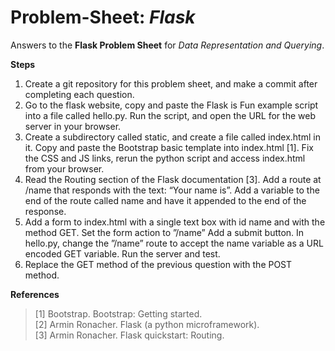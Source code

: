 # Problem-Sheet: *Flask*
Answers to the **Flask Problem Sheet** for *Data Representation and Querying*.

**Steps**
  1. Create a git repository for this problem sheet, and make a commit after completing each
     question.
  2. Go to the flask website, copy and paste the Flask is Fun example script into a file called
hello.py. Run the script, and open the URL for the web server in your browser.
  3. Create a subdirectory called static, and create a file called index.html in it. Copy and
paste the Bootstrap basic template into index.html [1]. Fix the CSS and JS links, rerun
the python script and access index.html from your browser.
  4. Read the Routing section of the Flask documentation [3]. Add a route at /name that
responds with the text: “Your name is”. Add a variable to the end of the route called
name and have it appended to the end of the response.
  5. Add a form to index.html with a single text box with id name and with the method
GET. Set the form action to ”/name” Add a submit button. In hello.py, change the
”/name” route to accept the name variable as a URL encoded GET variable. Run the
server and test.
  6. Replace the GET method of the previous question with the POST method.
  
**References**
  >[1] Bootstrap. Bootstrap: Getting started. </br>
  >[2] Armin Ronacher. Flask (a python microframework).</br>
  >[3] Armin Ronacher. Flask quickstart: Routing.</br>
